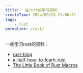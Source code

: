 ```yaml
---
title: 一些rust的学习资料
createTime: 2024/09/23 21:06:21
tags:
    - rust
permalink: /rust/
---
```


一些学习rust的资料：

- [rust-blog](https://github.com/pretzelhammer/rust-blog/)
- [a-half-hour-to-learn-rust](https://fasterthanli.me/articles/a-half-hour-to-learn-rust)
- [The Little Book of Rust Macros](https://veykril.github.io/tlborm/)
